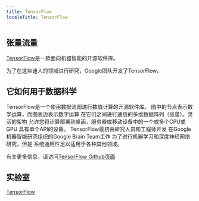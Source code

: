 ```yaml
---
title: TensorFlow
localeTitle: TensorFlow
---
```

## 张量流量

[TensorFlow](https://www.tensorflow.org/)是一款面向机器智能的开源软件库。

为了在这些迷人的领域进行研究，Google团队开发了TensorFlow。

## 它如何用于数据科学

TensorFlow是一个使用数据流图进行数值计算的开源软件库。 图中的节点表示数学运算，而图表边表示数字运算 在它们之间进行通信的多维数据阵列（张量）。灵活的架构 允许您将计算部署到桌面，服务器或移动设备中的一个或多个CPU或GPU 具有单个API的设备。 TensorFlow最初由研究人员和工程师开发 在Google机器智能研究组织的Google Brain Team工作 为了进行机器学习和深度神经网络研究，但是 系统通用性足以适用于各种其他领域。

有关更多信息，请访问[TensorFlow Github页面](https://github.com/tensorflow)

## 实验室

[TensorFlow](https://github.com/Microsoft/computerscience/blob/master/Labs/AI%20and%20Machine%20Learning/TensorFlow/TensorFlow.md)